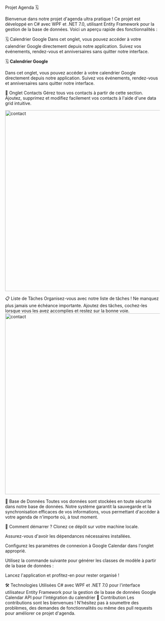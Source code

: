 

Projet Agenda 🗓️

Bienvenue dans notre projet d'agenda ultra pratique ! Ce projet est développé en C# avec WPF et .NET 7.0, utilisant Entity Framework pour la gestion de la base de données. Voici un aperçu rapide des fonctionnalités :

🗓️ Calendrier Google
Dans cet onglet, vous pouvez accéder à votre calendrier Google directement depuis notre application. Suivez vos événements, rendez-vous et anniversaires sans quitter notre interface.

🗓️ **Calendrier Google**

Dans cet onglet, vous pouvez accéder à votre calendrier Google directement depuis notre application. Suivez vos événements, rendez-vous et anniversaires sans quitter notre interface.





📇 Onglet Contacts
Gérez tous vos contacts à partir de cette section. Ajoutez, supprimez et modifiez facilement vos contacts à l'aide d'une data grid intuitive.

<img width="587" alt="contact" src="https://github.com/ClementVABRE/calendrier2/assets/45317801/6fe7bd04-c3bc-4385-9301-cfbb0d9ef7ec">

📋 Liste de Tâches
Organisez-vous avec notre liste de tâches ! Ne manquez plus jamais une échéance importante. Ajoutez des tâches, cochez-les lorsque vous les avez accomplies et restez sur la bonne voie.
<img width="587" alt="contact" src="https://github.com/ClementVABRE/calendrier2/assets/45317801/245314ef-07e9-4b44-a482-45e54f1aa318">

🔗 Base de Données
Toutes vos données sont stockées en toute sécurité dans notre base de données. Notre système garantit la sauvegarde et la synchronisation efficaces de vos informations, vous permettant d'accéder à votre agenda de n'importe où, à tout moment.

🚀 Comment démarrer ?
Clonez ce dépôt sur votre machine locale.

Assurez-vous d'avoir les dépendances nécessaires installées.

Configurez les paramètres de connexion à Google Calendar dans l'onglet approprié.

Utilisez la commande suivante pour générer les classes de modèle à partir de la base de données :



Lancez l'application et profitez-en pour rester organisé !

🛠️ Technologies Utilisées
C# avec WPF et .NET 7.0 pour l'interface utilisateur
Entity Framework pour la gestion de la base de données
Google Calendar API pour l'intégration du calendrier
📝 Contribution
Les contributions sont les bienvenues ! N'hésitez pas à soumettre des problèmes, des demandes de fonctionnalités ou même des pull requests pour améliorer ce projet d'agenda.

